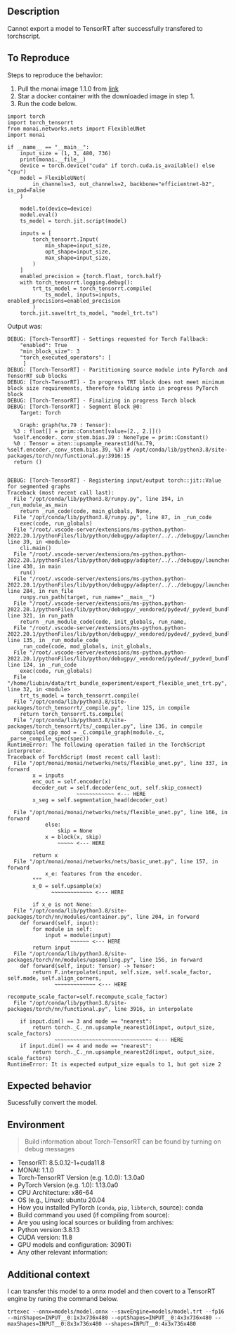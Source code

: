 ##  Description

Cannot export a model to TensorRT after successfully transfered to torchscript.

## To Reproduce

Steps to reproduce the behavior:

1. Pull the monai image 1.1.0 from [link](https://hub.docker.com/r/projectmonai/monai/tags)
1. Star a docker container with the downloaded image in step 1.
1. Run the code below.

```
import torch
import torch_tensorrt
from monai.networks.nets import FlexibleUNet
import monai

if __name__ == "__main__":
    input_size = (1, 3, 480, 736)
    print(monai.__file__)
    device = torch.device("cuda" if torch.cuda.is_available() else "cpu")
    model = FlexibleUNet(
        in_channels=3, out_channels=2, backbone="efficientnet-b2", is_pad=False
    )

    model.to(device=device)
    model.eval()
    ts_model = torch.jit.script(model)

    inputs = [
        torch_tensorrt.Input(
            min_shape=input_size,
            opt_shape=input_size,
            max_shape=input_size,
        )
    ]
    enabled_precision = {torch.float, torch.half}
    with torch_tensorrt.logging.debug():
        trt_ts_model = torch_tensorrt.compile(
            ts_model, inputs=inputs, enabled_precisions=enabled_precision
        )
    torch.jit.save(trt_ts_model, "model_trt.ts")

```

Output was:

```
DEBUG: [Torch-TensorRT] - Settings requested for Torch Fallback:
    "enabled": True
    "min_block_size": 3
    "torch_executed_operators": [
     ]
DEBUG: [Torch-TensorRT] - Parititioning source module into PyTorch and TensorRT sub blocks
DEBUG: [Torch-TensorRT] - In progress TRT block does not meet minimum block size requirements, therefore folding into in progress PyTorch block
DEBUG: [Torch-TensorRT] - Finalizing in progress Torch block
DEBUG: [Torch-TensorRT] - Segment Block @0:
    Target: Torch

    Graph: graph(%x.79 : Tensor):
  %3 : float[] = prim::Constant[value=[2., 2.]]()
  %self.encoder._conv_stem.bias.39 : NoneType = prim::Constant()
  %0 : Tensor = aten::upsample_nearest1d(%x.79, %self.encoder._conv_stem.bias.39, %3) # /opt/conda/lib/python3.8/site-packages/torch/nn/functional.py:3916:15
  return ()


DEBUG: [Torch-TensorRT] - Registering input/output torch::jit::Value for segmented graphs
Traceback (most recent call last):
  File "/opt/conda/lib/python3.8/runpy.py", line 194, in _run_module_as_main
    return _run_code(code, main_globals, None,
  File "/opt/conda/lib/python3.8/runpy.py", line 87, in _run_code
    exec(code, run_globals)
  File "/root/.vscode-server/extensions/ms-python.python-2022.20.1/pythonFiles/lib/python/debugpy/adapter/../../debugpy/launcher/../../debugpy/__main__.py", line 39, in <module>
    cli.main()
  File "/root/.vscode-server/extensions/ms-python.python-2022.20.1/pythonFiles/lib/python/debugpy/adapter/../../debugpy/launcher/../../debugpy/../debugpy/server/cli.py", line 430, in main
    run()
  File "/root/.vscode-server/extensions/ms-python.python-2022.20.1/pythonFiles/lib/python/debugpy/adapter/../../debugpy/launcher/../../debugpy/../debugpy/server/cli.py", line 284, in run_file
    runpy.run_path(target, run_name="__main__")
  File "/root/.vscode-server/extensions/ms-python.python-2022.20.1/pythonFiles/lib/python/debugpy/_vendored/pydevd/_pydevd_bundle/pydevd_runpy.py", line 321, in run_path
    return _run_module_code(code, init_globals, run_name,
  File "/root/.vscode-server/extensions/ms-python.python-2022.20.1/pythonFiles/lib/python/debugpy/_vendored/pydevd/_pydevd_bundle/pydevd_runpy.py", line 135, in _run_module_code
    _run_code(code, mod_globals, init_globals,
  File "/root/.vscode-server/extensions/ms-python.python-2022.20.1/pythonFiles/lib/python/debugpy/_vendored/pydevd/_pydevd_bundle/pydevd_runpy.py", line 124, in _run_code
    exec(code, run_globals)
  File "/home/liubin/data/trt_bundle_experiment/export_flexible_unet_trt.py", line 32, in <module>
    trt_ts_model = torch_tensorrt.compile(
  File "/opt/conda/lib/python3.8/site-packages/torch_tensorrt/_compile.py", line 125, in compile
    return torch_tensorrt.ts.compile(
  File "/opt/conda/lib/python3.8/site-packages/torch_tensorrt/ts/_compiler.py", line 136, in compile
    compiled_cpp_mod = _C.compile_graph(module._c, _parse_compile_spec(spec))
RuntimeError: The following operation failed in the TorchScript interpreter.
Traceback of TorchScript (most recent call last):
  File "/opt/monai/monai/networks/nets/flexible_unet.py", line 337, in forward
        x = inputs
        enc_out = self.encoder(x)
        decoder_out = self.decoder(enc_out, self.skip_connect)
                      ~~~~~~~~~~~~ <--- HERE
        x_seg = self.segmentation_head(decoder_out)
    
  File "/opt/monai/monai/networks/nets/flexible_unet.py", line 166, in forward
            else:
                skip = None
            x = block(x, skip)
                ~~~~~ <--- HERE
    
        return x
  File "/opt/monai/monai/networks/nets/basic_unet.py", line 157, in forward
            x_e: features from the encoder.
        """
        x_0 = self.upsample(x)
              ~~~~~~~~~~~~~ <--- HERE
    
        if x_e is not None:
  File "/opt/conda/lib/python3.8/site-packages/torch/nn/modules/container.py", line 204, in forward
    def forward(self, input):
        for module in self:
            input = module(input)
                    ~~~~~~ <--- HERE
        return input
  File "/opt/conda/lib/python3.8/site-packages/torch/nn/modules/upsampling.py", line 156, in forward
    def forward(self, input: Tensor) -> Tensor:
        return F.interpolate(input, self.size, self.scale_factor, self.mode, self.align_corners,
               ~~~~~~~~~~~~~ <--- HERE
                             recompute_scale_factor=self.recompute_scale_factor)
  File "/opt/conda/lib/python3.8/site-packages/torch/nn/functional.py", line 3916, in interpolate

    if input.dim() == 3 and mode == "nearest":
        return torch._C._nn.upsample_nearest1d(input, output_size, scale_factors)
               ~~~~~~~~~~~~~~~~~~~~~~~~~~~~~~~ <--- HERE
    if input.dim() == 4 and mode == "nearest":
        return torch._C._nn.upsample_nearest2d(input, output_size, scale_factors)
RuntimeError: It is expected output_size equals to 1, but got size 2
```
<!-- If you have a code sample, error messages, stack traces, please provide it here as well -->

## Expected behavior

Sucessfully convert the model.

## Environment

> Build information about Torch-TensorRT can be found by turning on debug messages
 - TensorRT: 8.5.0.12-1+cuda11.8
 - MONAI: 1.1.0
 - Torch-TensorRT Version (e.g. 1.0.0): 1.3.0a0
 - PyTorch Version (e.g. 1.0): 1.13.0a0
 - CPU Architecture: x86-64
 - OS (e.g., Linux): ubuntu 20.04
 - How you installed PyTorch (`conda`, `pip`, `libtorch`, source): conda
 - Build command you used (if compiling from source):
 - Are you using local sources or building from archives:
 - Python version:3.8.13
 - CUDA version: 11.8
 - GPU models and configuration: 3090Ti
 - Any other relevant information:

## Additional context

<!-- Add any other context about the problem here. -->
I can transfer this model to a onnx model and then covert to a TensorRT engine by runing the command below.
```
trtexec --onnx=models/model.onnx --saveEngine=models/model.trt --fp16 --minShapes=INPUT__0:1x3x736x480 --optShapes=INPUT__0:4x3x736x480 --maxShapes=INPUT__0:8x3x736x480 --shapes=INPUT__0:4x3x736x480
```